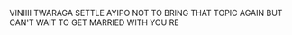 VINIIII TWARAGA SETTLE AYIPO 
NOT TO BRING THAT TOPIC AGAIN BUT 
CAN'T WAIT TO GET MARRIED WITH YOU RE 
